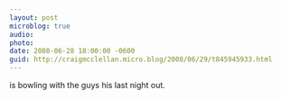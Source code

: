 ```yaml
---
layout: post
microblog: true
audio: 
photo: 
date: 2008-06-28 18:00:00 -0600
guid: http://craigmcclellan.micro.blog/2008/06/29/t845945933.html
---
```

is bowling with the guys his last night out.
